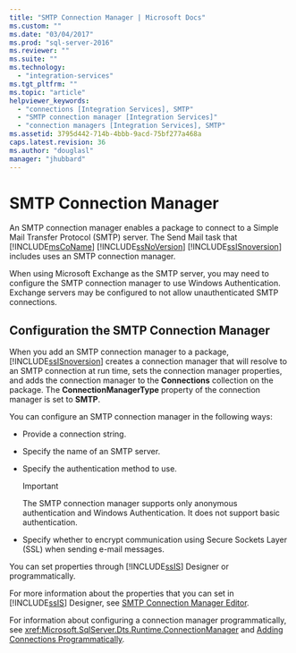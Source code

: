 ```yaml
---
title: "SMTP Connection Manager | Microsoft Docs"
ms.custom: ""
ms.date: "03/04/2017"
ms.prod: "sql-server-2016"
ms.reviewer: ""
ms.suite: ""
ms.technology: 
  - "integration-services"
ms.tgt_pltfrm: ""
ms.topic: "article"
helpviewer_keywords: 
  - "connections [Integration Services], SMTP"
  - "SMTP connection manager [Integration Services]"
  - "connection managers [Integration Services], SMTP"
ms.assetid: 3795d442-714b-4bbb-9acd-75bf277a468a
caps.latest.revision: 36
ms.author: "douglasl"
manager: "jhubbard"
---
```

# SMTP Connection Manager
  An SMTP connection manager enables a package to connect to a Simple Mail Transfer Protocol (SMTP) server. The Send Mail task that [!INCLUDE[msCoName](../../advanced-analytics/r-services/tutorials/includes/msconame-md.md)] [!INCLUDE[ssNoVersion](../../advanced-analytics/r-services/includes/ssnoversion-md.md)] [!INCLUDE[ssISnoversion](../../advanced-analytics/r-services/includes/ssisnoversion-md.md)] includes uses an SMTP connection manager.  
  
 When using Microsoft Exchange as the SMTP server, you may need to configure the SMTP connection manager to use Windows Authentication. Exchange servers may be configured to not allow unauthenticated SMTP connections.  
  
## Configuration the SMTP Connection Manager  
 When you add an SMTP connection manager to a package, [!INCLUDE[ssISnoversion](../../advanced-analytics/r-services/includes/ssisnoversion-md.md)] creates a connection manager that will resolve to an SMTP connection at run time, sets the connection manager properties, and adds the connection manager to the **Connections** collection on the package. The **ConnectionManagerType** property of the connection manager is set to **SMTP**.  
  
 You can configure an SMTP connection manager in the following ways:  
  
-   Provide a connection string.  
  
-   Specify the name of an SMTP server.  
  
-   Specify the authentication method to use.  
  
    > [!IMPORTANT]  
    >  The SMTP connection manager supports only anonymous authentication and Windows Authentication. It does not support basic authentication.  
  
-   Specify whether to encrypt communication using Secure Sockets Layer (SSL) when sending e-mail messages.  
  
 You can set properties through [!INCLUDE[ssIS](../../analysis-services/instances/includes/ssis-md.md)] Designer or programmatically.  
  
 For more information about the properties that you can set in [!INCLUDE[ssIS](../../analysis-services/instances/includes/ssis-md.md)] Designer, see [SMTP Connection Manager Editor](../../integration-services/connection-manager/smtp-connection-manager-editor.md).  
  
 For information about configuring a connection manager programmatically, see <xref:Microsoft.SqlServer.Dts.Runtime.ConnectionManager> and [Adding Connections Programmatically](../../integration-services/building-packages-programmatically/adding-connections-programmatically.md).  
  
  